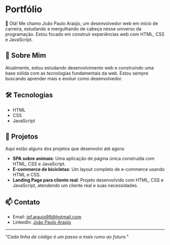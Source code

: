 # Portfólio

👋 Olá! Me chamo João Paulo Araújo, um desenvolvedor web em início de carreira, estudando e mergulhando de cabeça nesse universo da programação. Estou focado em construir experiências web com HTML, CSS e JavaScript.

## 🚀 Sobre Mim

Atualmente, estou estudando desenvolvimento web e construindo uma base sólida com as tecnologias fundamentais da web. Estou sempre buscando aprender mais e evoluir como desenvolvedor.

## 🛠️ Tecnologias

- HTML
- CSS
- JavaScript

## 📂 Projetos

Aqui estão alguns dos projetos que desenvolvi até agora:

- **SPA sobre animais**: Uma aplicação de página única construída com HTML, CSS e JavaScript.
- **E-commerce de bicicletas**: Um layout completo de e-commerce usando HTML e CSS.
- **Landing Page para cliente real**: Projeto desenvolvido com HTML, CSS e JavaScript, atendendo um cliente real e suas necessidades.

## 📫 Contato

- Email: [jpf.araujo99@hotmail.com](mailto:jpf.araujo99@hotmail.com)
- LinkedIn: [João Paulo Araújo](https://www.linkedin.com/in/joaofonsecaraujo/)

---

*"Cada linha de código é um passo a mais rumo ao futuro."*
